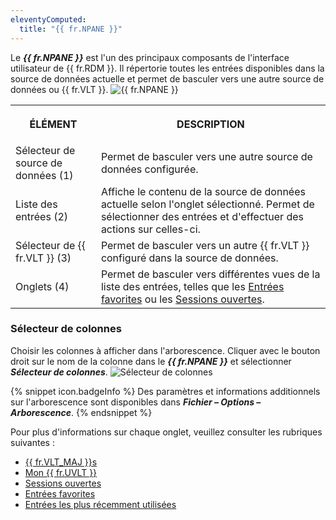 ```yaml
---
eleventyComputed:
  title: "{{ fr.NPANE }}"
---
```

Le ***{{ fr.NPANE }}*** est l'un des principaux composants de l'interface utilisateur de {{ fr.RDM }}. Il répertorie toutes les entrées disponibles dans la source de données actuelle et permet de basculer vers une autre source de données ou {{ fr.VLT }}.
![{{ fr.NPANE }}](https://cdnweb.devolutions.net/docs/fr/rdm/windows/clip11204.png)

<table>
	<tr>
		<th>

ÉLÉMENT
		</th>
		<th>
DESCRIPTION
		</th>
	</tr>
	<tr>
		<td>
Sélecteur de source de données (1)
		</td>
		<td>
Permet de basculer vers une autre source de données configurée.
		</td>
	</tr>
	<tr>
		<td>
Liste des entrées (2)
		</td>
		<td>
Affiche le contenu de la source de données actuelle selon l'onglet sélectionné. Permet de sélectionner des entrées et d'effectuer des actions sur celles-ci.
		</td>
	</tr>
	<tr>
		<td>
Sélecteur de {{ fr.VLT }} (3)
		</td>
		<td>
Permet de basculer vers un autre {{ fr.VLT }} configuré dans la source de données.
		</td>
	</tr>
	<tr>
		<td>
Onglets (4)
		</td>
		<td>
Permet de basculer vers différentes vues de la liste des entrées, telles que les [Entrées favorites](/fr/rdm/windows/user-interface/navigation-pane/favorite-entries/) ou les [Sessions ouvertes](/fr/rdm/windows/commands/view/panels/opened-sessions/).
		</td>
	</tr>
</table>

### Sélecteur de colonnes

Choisir les colonnes à afficher dans l'arborescence. Cliquer avec le bouton droit sur le nom de la colonne dans le ***{{ fr.NPANE }}*** et sélectionner ***Sélecteur de colonnes***.
![Sélecteur de colonnes](https://cdnweb.devolutions.net/docs/fr/rdm/windows/clip11201.png)

{% snippet icon.badgeInfo %}
Des paramètres et informations additionnels sur l'arborescence sont disponibles dans ***Fichier – Options – Arborescence***.
{% endsnippet %}

Pour plus d'informations sur chaque onglet, veuillez consulter les rubriques suivantes :

* [{{ fr.VLT_MAJ }}s](/fr/rdm/windows/commands/view/panels/vault/)
* [Mon {{ fr.UVLT }}](/fr/rdm/windows/data-sources/user-vault/)
* [Sessions ouvertes](/fr/rdm/windows/commands/view/panels/opened-sessions/)
* [Entrées favorites](/fr/rdm/windows/user-interface/navigation-pane/favorite-entries/)
* [Entrées les plus récemment utilisées](/fr/rdm/windows/user-interface/navigation-pane/most-recently-used-entries/)
